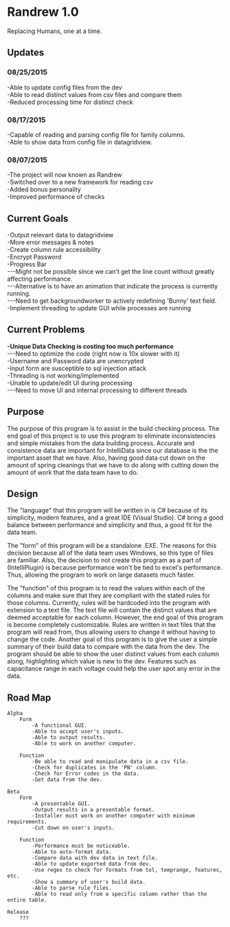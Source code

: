 # Randrew 1.0
Replacing Humans, one at a time.

<h2>Updates</h2>
<h3>08/25/2015</h3>
-Able to update config files from the dev <br/>
-Able to read distinct values from csv files and compare them <br/>
-Reduced processing time for distinct check <br/>

<h3>08/17/2015</h3>
-Capable of reading and parsing config file for family columns.<br/>
-Able to show data from config file in datagridview.<br/>
<h3>08/07/2015</h3>
-The project will now known as Randrew <br/>
-Switched over to a new framework for reading csv <br/>
-Added bonus personality <br/>
-Improved performance of checks <br/>

<h2>Current Goals</h2>
-Output relevant data to datagridview <br/>
-More error messages & notes <br/>
-Create column rule accessibility <br/>
-Encrypt Password <br/>
-Progress Bar <br/>
---Might not be possible since we can't get the line count without greatly affecting performance.<br/>
---Alternative is to have an animation that indicate the process is currently running.<br/>
---Need to get backgroundworker to actively redefining 'Bunny' text field. <br/>
-Implement threading to update GUI while processes are running <br/>

<h2>Current Problems</h2>
<b>-Unique Data Checking is costing too much performance</b> <br/>
---Need to optimize the code (right now is 10x slower with it) <br/>
-Username and Password data are unencrypted <br/>
-Input form are susceptible to sql injection attack <br/>
-Threading is not working/implemented <br/>
-Unable to update/edit UI during processing <br/>
---Need to move UI and internal processing to different threads <br/>

<h2>Purpose</h2>
The purpose of this program is to assist in the build checking process. The end goal of this project is to use this 
program to eliminate inconsistencies and simple mistakes from the data building process. Accurate and consistence 		data are important for IntelliData since our database is the the important asset that we have. Also, having good 		data cut down on the amount of spring cleanings that we have to do along with cutting down the amount of work 		that the data team have to do.

<h2>Design</h2>
The "language" that this program will be written in is C# because of its simplicity, modern features, and a great
IDE (Visual Studio). C# bring a good balance between performance and simplicity and thus, a good fit for the data 		team.
	
The "form" of this program will be a standalone .EXE. The reasons for this decision because all of the data team
uses Windows, so this type of files are familiar. Also, the decision to not create this program as a part of 			(IntelliPlugin) is because performance won't be tied to excel's performance. Thus, allowing the program to work on 	large datasets much faster.

The "function" of this program is to read the values within each of the columns and make sure that they are 
compliant with the stated rules for those columns. Currently, rules will be hardcoded into the program with extension
to a text file. The text file will contain the distinct values that are deemed acceptable for each column. However, 		the end goal of this program is become completely customizable. Rules are written in text files that the program 		will read from, thus allowing users to change it without having to change the code.
Another goal of this program is to give the user a simple summary of their build data to compare with the data from
the dev. The program should be able to show the user distinct values from each column along, highlighting which value
is new to the dev. Features such as capacitance range in each voltage could help the user spot any error in the 		data.

<h2>Road Map</h2>

	Alpha
		Form
			-A functional GUI.
			-Able to accept user's inputs.
			-Able to output results.
			-Able to work on another computer.
		
		Function
			-Be able to read and manipulate data in a csv file.
			-Check for duplicates in the 'PN' column.
			-Check for Error codes in the data.
			-Get data from the dev.
	
	Beta
		Form
			-A presentable GUI.
			-Output results in a presentable format.
			-Installer must work on another computer with minimum requirements.
			-Cut down on user's inputs.
		
		Function
			-Performance must be noticeable.
			-Able to auto-format data.
			-Compare data with dev data in text file.
			-Able to update exported data from dev.
			-Use regex to check for formats from tol, temprange, features, etc.
			-Show a summary of user's build data.
			-Able to parse rule files.
			-Able to read only from a specific column rather than the entire table.
	
	Release
		???
